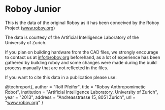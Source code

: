 Roboy Junior
======

This is the data of the original Roboy as it has been conceived by the Roboy Project (www.roboy.org)

The data is courtesy of the Artificial Intelligence Laboratory of the University of Zurich.

If you plan on building hardware from the CAD files, we strongly encourage to contact us at info@roboy.org beforehand, as a lot of experience has been gathered by building roboy and some changes were made during the build process manually that are not reflected in the files. 

If you want to cite this data in a publication please use:

@techreport{,
  author      = "Rolf Pfeifer",
  title       = "Roboy Anthropomimetic Robot",
  institution = "Artificial Intelligence Laboratory, University of Zurich",
  year        = "2013",
  address     = "Andreasstrasse 15, 8051 Zurich",
  url         = "www.roboy.org"
}